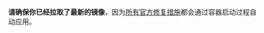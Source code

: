 **请确保你已经拉取了最新的镜像**，因为[所有官方修复措施](https://www.minecraft.net/en-us/article/important-message--security-vulnerability-java-edition)都会通过容器启动过程自动应用。
